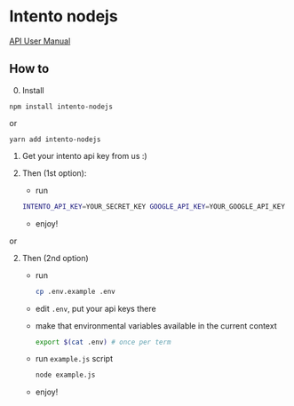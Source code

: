 # Intento nodejs

[API User Manual](https://github.com/intento/intento-api)

## How to

0. Install
```
npm install intento-nodejs
```

or
```
yarn add intento-nodejs
```

1. Get your intento api key from us :)

2. Then (1st option): 
    - run

    ```bash 
    INTENTO_API_KEY=YOUR_SECRET_KEY GOOGLE_API_KEY=YOUR_GOOGLE_API_KEY node example.js
    ```

    - enjoy!

or

2. Then (2nd option)
    - run

        ```bash 
        cp .env.example .env
        ```

    - edit `.env`, put your api keys there
    - make that environmental variables available in the current context

        ```bash 
        export $(cat .env) # once per term
        ```

    - run `example.js` script

        ```bash 
        node example.js
        ```

    - enjoy!

